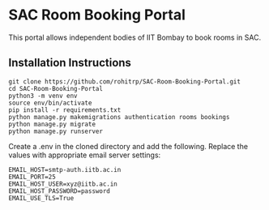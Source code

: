 # SAC Room Booking Portal

This portal allows independent bodies of IIT Bombay to book rooms in SAC.

## Installation Instructions
```
git clone https://github.com/rohitrp/SAC-Room-Booking-Portal.git
cd SAC-Room-Booking-Portal
python3 -m venv env
source env/bin/activate
pip install -r requirements.txt
python manage.py makemigrations authentication rooms bookings
python manage.py migrate
python manage.py runserver
```

Create a .env in the cloned directory and add the following. Replace the values with appropriate email server settings:
```
EMAIL_HOST=smtp-auth.iitb.ac.in
EMAIL_PORT=25
EMAIL_HOST_USER=xyz@iitb.ac.in
EMAIL_HOST_PASSWORD=password
EMAIL_USE_TLS=True
```
